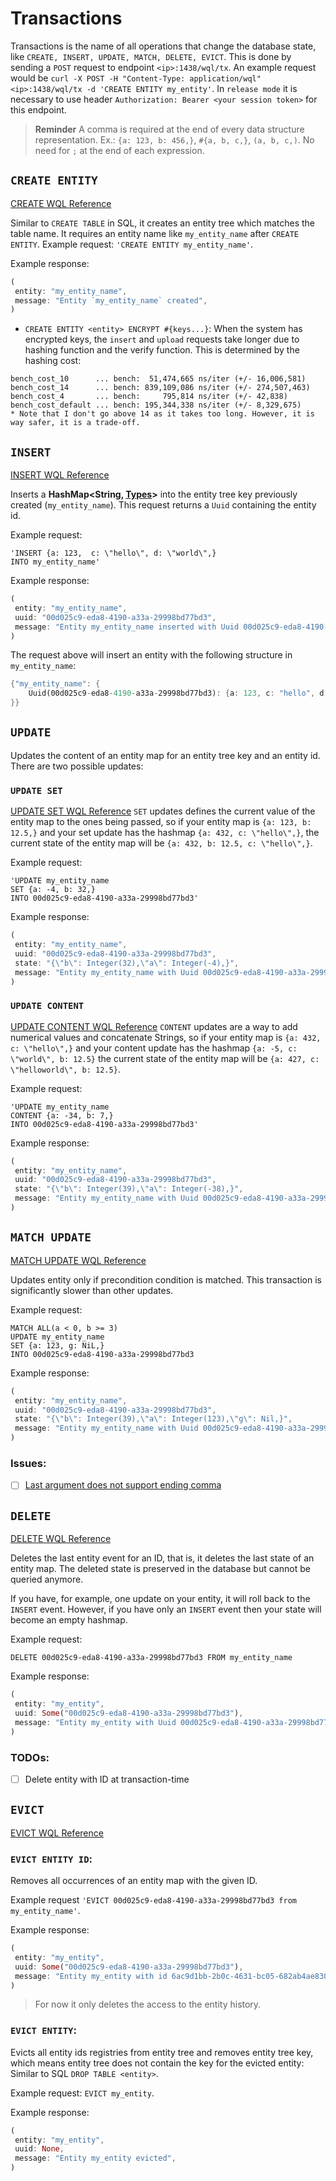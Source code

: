 # Transactions

Transactions is the name of all operations that change the database state, like `CREATE, INSERT, UPDATE, MATCH, DELETE, EVICT`. This is done by sending a `POST` request to endpoint `<ip>:1438/wql/tx`. An example request would be `curl -X POST -H "Content-Type: application/wql" <ip>:1438/wql/tx -d 'CREATE ENTITY my_entity'`. In `release mode` it is necessary to use header `Authorization: Bearer <your session token>` for this endpoint.

> **Reminder**
> A comma is required at the end of every data structure representation.
> Ex.: `{a: 123, b: 456,}`, `#{a, b, c,}`, `(a, b, c,)`. 
> No need for `;` at the end of each expression.

## `CREATE ENTITY`
[CREATE WQL Reference](./sec-4-wql.md#create)

Similar to `CREATE TABLE` in SQL, it creates an entity tree which matches the table name. It requires an entity name like `my_entity_name` after `CREATE ENTITY`. Example request: `'CREATE ENTITY my_entity_name'`. 

Example response:
```rust
(
 entity: "my_entity_name",
 message: "Entity `my_entity_name` created",
)
```

* `CREATE ENTITY <entity> ENCRYPT #{keys...}`: When the system has encrypted keys, the `insert` and `upload` requests take longer due to hashing function and the verify function. This is determined by the hashing cost:
```
bench_cost_10      ... bench:  51,474,665 ns/iter (+/- 16,006,581)
bench_cost_14      ... bench: 839,109,086 ns/iter (+/- 274,507,463)
bench_cost_4       ... bench:     795,814 ns/iter (+/- 42,838)
bench_cost_default ... bench: 195,344,338 ns/iter (+/- 8,329,675)
* Note that I don't go above 14 as it takes too long. However, it is way safer, it is a trade-off. 
```

## `INSERT`
[INSERT WQL Reference](./sec-4-wql.md#insert)

Inserts a **HashMap<String, [Types](./sec-4-wql.md#entity-map-value-types)>**  into the entity tree key previously created (`my_entity_name`). This request returns a `Uuid` containing the entity id. 

Example request: 
```
'INSERT {a: 123,  c: \"hello\", d: \"world\",} 
INTO my_entity_name'
``` 

Example response:
```rust
(
 entity: "my_entity_name",
 uuid: "00d025c9-eda8-4190-a33a-29998bd77bd3",
 message: "Entity my_entity_name inserted with Uuid 00d025c9-eda8-4190-a33a-29998bd77bd3",
)
```

The request above will insert an entity with the following structure in `my_entity_name`:

```rust
{"my_entity_name": {
    Uuid(00d025c9-eda8-4190-a33a-29998bd77bd3): {a: 123, c: "hello", d: "world",},
}}
```

## `UPDATE`
Updates the content of an entity map for an entity tree key and an entity id. There are two possible updates:

### `UPDATE SET`
[UPDATE SET WQL Reference](./sec-4-wql.md#update-set)
`SET` updates defines the current value of the entity map to the ones being passed, so if your entity map is `{a: 123, b: 12.5,}` and your set update has the hashmap `{a: 432, c: \"hello\",}`, the current state of the entity map will be `{a: 432, b: 12.5, c: \"hello\",}`. 

Example request:  
```
'UPDATE my_entity_name 
SET {a: -4, b: 32,} 
INTO 00d025c9-eda8-4190-a33a-29998bd77bd3'
```

Example response:
```rust
(
 entity: "my_entity_name",
 uuid: "00d025c9-eda8-4190-a33a-29998bd77bd3",
 state: "{\"b\": Integer(32),\"a\": Integer(-4),}",
 message: "Entity my_entity_name with Uuid 00d025c9-eda8-4190-a33a-29998bd77bd3 updated",
)
```

### `UPDATE CONTENT`
[UPDATE CONTENT WQL Reference](./sec-4-wql.md#update-content)
`CONTENT` updates are a way to add numerical values and concatenate Strings, so if your entity map is `{a: 432, c: \"hello\",}` and your content update has the hashmap `{a: -5, c: \"world\", b: 12.5}` the current state of the entity map will be `{a: 427, c: \"helloworld\", b: 12.5}`. 

Example request:
```
'UPDATE my_entity_name 
CONTENT {a: -34, b: 7,} 
INTO 00d025c9-eda8-4190-a33a-29998bd77bd3'
```

Example response:
```rust
(
 entity: "my_entity_name",
 uuid: "00d025c9-eda8-4190-a33a-29998bd77bd3",
 state: "{\"b\": Integer(39),\"a\": Integer(-38),}",
 message: "Entity my_entity_name with Uuid 00d025c9-eda8-4190-a33a-29998bd77bd3 updated",
)
```

## `MATCH UPDATE`
[MATCH UPDATE WQL Reference](./sec-4-wql.md#match-update)

Updates entity only if precondition condition is matched. This transaction is significantly slower than other updates.

Example request:
```
MATCH ALL(a < 0, b >= 3) 
UPDATE my_entity_name 
SET {a: 123, g: NiL,} 
INTO 00d025c9-eda8-4190-a33a-29998bd77bd3
```

Example response:
```rust
(
 entity: "my_entity_name",
 uuid: "00d025c9-eda8-4190-a33a-29998bd77bd3",
 state: "{\"b\": Integer(39),\"a\": Integer(123),\"g\": Nil,}",
 message: "Entity my_entity_name with Uuid 00d025c9-eda8-4190-a33a-29998bd77bd3 updated",
)
```

### Issues:
- [ ] [Last argument does not support ending comma](https://github.com/naomijub/wooridb/issues/74)

## `DELETE`
[DELETE WQL Reference](./sec-4-wql.md#delete)

Deletes the last entity event for an ID, that is, it deletes the last state of an entity map. The deleted state is preserved in the database but cannot be queried anymore.

If you have, for example, one update on your entity, it will roll back to the `INSERT` event. 
However, if you have only an `INSERT` event then your state will become an empty hashmap. 

Example request: 
```
DELETE 00d025c9-eda8-4190-a33a-29998bd77bd3 FROM my_entity_name
```
  
Example response:
```rust
(
 entity: "my_entity",
 uuid: Some("00d025c9-eda8-4190-a33a-29998bd77bd3"),
 message: "Entity my_entity with Uuid 00d025c9-eda8-4190-a33a-29998bd77bd3 deleted",
)
```

### TODOs:
- [ ] Delete entity with ID at transaction-time

## `EVICT`
[EVICT WQL Reference](./sec-4-wql.md#evict)

### `EVICT ENTITY ID`:
Removes all occurrences of an entity map with the given ID. 

Example request `'EVICT 00d025c9-eda8-4190-a33a-29998bd77bd3 from my_entity_name'`. 

Example response:
```rust
(
 entity: "my_entity",
 uuid: Some("00d025c9-eda8-4190-a33a-29998bd77bd3"),
 message: "Entity my_entity with id 6ac9d1bb-2b0c-4631-bc05-682ab4ae8306 evicted",
)
```

> For now it only deletes the access to the entity history.

### `EVICT ENTITY`:
Evicts all entity ids registries from entity tree and removes entity tree key, which means entity tree does not contain the key for the evicted entity: Similar to SQL `DROP TABLE <entity>`. 

Example request: `EVICT my_entity`.

Example response:
```rust
(
 entity: "my_entity",
 uuid: None,
 message: "Entity my_entity evicted",
)
```